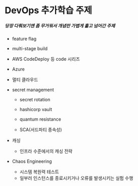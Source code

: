 # DevOps 추가학습 주제

##### 당장 다뤄보기엔 좀 무거워서 개념만 가볍게 훑고 넘어간 주제

- feature flag
- multi-stage build
- AWS CodeDeploy 등 code 시리즈
- Azure

- 멀티 클라우드

- secret management

  - secret rotation

  - hashicorp vault
  - quantum resistance
  - SCA(서드파티 종속성)

- 캐싱
  - 인프라 수준에서의 캐싱 전략

- Chaos Engineering
  - 시스템 복원력 테스트
  - 일부러 인스턴스를 종료시키거나 오류를 발생시키는 실험 수행